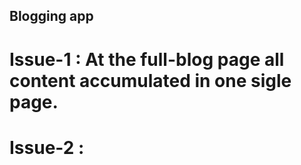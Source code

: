 ## Blogging app

# Issue-1 : At the full-blog page all content accumulated in one sigle page.
# Issue-2 :   